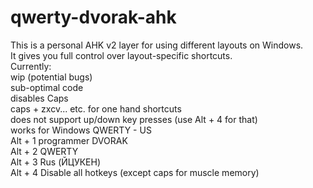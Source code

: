 # qwerty-dvorak-ahk  
This is a personal AHK v2 layer for using different layouts on Windows.  
It gives you full control over layout-specific shortcuts.  
Currently:  
wip (potential bugs)  
sub-optimal code  
disables Caps  
caps + zxcv... etc. for one hand shortcuts  
does not support up/down key presses (use Alt + 4 for that)  
works for Windows QWERTY - US  
Alt + 1 programmer DVORAK  
Alt + 2 QWERTY  
Alt + 3 Rus (ЙЦУКЕН)  
Alt + 4 Disable all hotkeys (except caps for muscle memory)  
